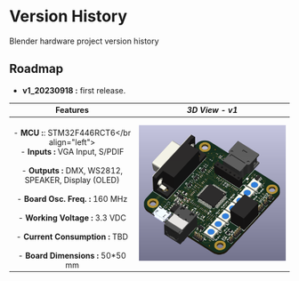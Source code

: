 # Version History

Blender hardware project version history

## Roadmap

- __v1_20230918 :__ first release.

| Features | *3D View - v1* |
|:--:|:--:| 
|<br align="left">- __MCU :__: STM32F446RCT6</br align="left"><br align="left">- __Inputs :__ VGA Input, S/PDIF</br><br align="left">- __Outputs :__ DMX, WS2812, SPEAKER, Display (OLED)</br><br align="left">- __Board Osc. Freq. :__ 160 MHz</br><br align="left">- __Working Voltage :__ 3.3 VDC </br><br align="left">- __Current Consumption :__  TBD</br><br align="left">- __Board Dimensions :__ 50*50 mm</br> | ![_3DView_v1_20230918](https://github.com/mend0z0/Blender/blob/main/Hardware/_Sub_HW_Blender/v1_20230918/Released%20Folder/v1.0%20-%2020230918/Media%20Content/Picture/_3DView_Blender_v1.0.png) |



